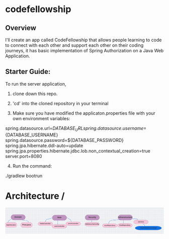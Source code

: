 # codefellowship
## Overview
 I'll create an app called CodeFellowship that allows people learning to code to connect with each other and support each other on their coding journeys, it has basic implementation of Spring Authorization on a Java Web Application.
 
 ## Starter Guide:
To run the server application,
1. clone down this repo.

2. 'cd' into the cloned repository in your terminal

3. Make sure you have modified the applicaton.properties file with your own environment variables:

 spring.datasource.url=${DATABASE_URL}
 spring.datasource.username=${DATABASE_USERNAME}
 spring.datasource.password=${DATABASE_PASSWORD}
 spring.jpa.hibernate.ddl-auto=update
 spring.jpa.properties.hibernate.jdbc.lob.non_contextual_creation=true
 server.port=8080
 
4. Run the command:

 ./gradlew bootrun

# Architecture /
![img](web1.png)
